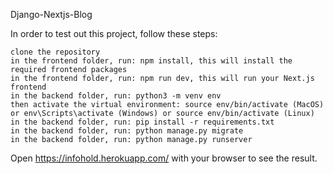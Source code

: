 Django-Nextjs-Blog

In order to test out this project, follow these steps:

    clone the repository
    in the frontend folder, run: npm install, this will install the required frontend packages
    in the frontend folder, run: npm run dev, this will run your Next.js frontend
    in the backend folder, run: python3 -m venv env
    then activate the virtual environment: source env/bin/activate (MacOS) or env\Scripts\activate (Windows) or source env/bin/activate (Linux)
    in the backend folder, run: pip install -r requirements.txt
    in the backend folder, run: python manage.py migrate
    in the backend folder, run: python manage.py runserver
Open  https://infohold.herokuapp.com/ with your browser to see the result.
